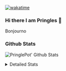 [![wakatime](https://wakatime.com/badge/user/abd317df-612e-44b4-8787-15db7b574b2f.svg)](https://wakatime.com/@abd317df-612e-44b4-8787-15db7b574b2f)
### Hi there I am Pringles 👋

Bonjourno

### Github Stats
![PringlePot' Github Stats](https://github-readme-stats.vercel.app/api?username=PringlePot&show_icons=true&theme=dark&count_private=true)

<details>
  <summary>Detailed Stats</summary>
    
<!--START_SECTION:waka-->
![Code Time](http://img.shields.io/badge/Code%20Time-513%20hrs%2038%20mins-blue)

![Profile Views](http://img.shields.io/badge/Profile%20Views-2-blue)

![Lines of code](https://img.shields.io/badge/From%20Hello%20World%20I%27ve%20Written-139%20Thousand%20lines%20of%20code-blue)

**🐱 My GitHub Data** 

> 🏆 325 Contributions in the Year 2022
 > 
> 📦 91.1 kB Used in GitHub's Storage 
 > 
> 🚫 Not Opted to Hire
 > 
> 📜 10 Public Repositories 
 > 
> 🔑 12 Private Repositories  
 > 
**I'm an Early 🐤** 

```text
🌞 Morning    148 commits    ████░░░░░░░░░░░░░░░░░░░░░   16.54% 
🌆 Daytime    359 commits    ██████████░░░░░░░░░░░░░░░   40.11% 
🌃 Evening    388 commits    ██████████░░░░░░░░░░░░░░░   43.35% 
🌙 Night      0 commits      ░░░░░░░░░░░░░░░░░░░░░░░░░   0.0%

```
📅 **I'm Most Productive on Sunday** 

```text
Monday       178 commits    █████░░░░░░░░░░░░░░░░░░░░   19.89% 
Tuesday      74 commits     ██░░░░░░░░░░░░░░░░░░░░░░░   8.27% 
Wednesday    90 commits     ██░░░░░░░░░░░░░░░░░░░░░░░   10.06% 
Thursday     130 commits    ███░░░░░░░░░░░░░░░░░░░░░░   14.53% 
Friday       76 commits     ██░░░░░░░░░░░░░░░░░░░░░░░   8.49% 
Saturday     154 commits    ████░░░░░░░░░░░░░░░░░░░░░   17.21% 
Sunday       193 commits    █████░░░░░░░░░░░░░░░░░░░░   21.56%

```


📊 **This Week I Spent My Time On** 

```text
⌚︎ Time Zone: Europe/Amsterdam

💬 Programming Languages: 
TypeScript               8 hrs 16 mins       ███████████████░░░░░░░░░░   59.52% 
Other                    2 hrs 10 mins       ████░░░░░░░░░░░░░░░░░░░░░   15.6% 
Go                       1 hr 40 mins        ███░░░░░░░░░░░░░░░░░░░░░░   12.06% 
CSS                      50 mins             █░░░░░░░░░░░░░░░░░░░░░░░░   6.11% 
Prisma                   14 mins             ░░░░░░░░░░░░░░░░░░░░░░░░░   1.71%

🔥 Editors: 
WebStorm                 9 hrs 42 mins       █████████████████░░░░░░░░   69.79% 
VS Code                  2 hrs 27 mins       ████░░░░░░░░░░░░░░░░░░░░░   17.64% 
GoLand                   1 hr 44 mins        ███░░░░░░░░░░░░░░░░░░░░░░   12.57%

🐱‍💻 Projects: 
Frontend                 5 hrs 18 mins       █████████░░░░░░░░░░░░░░░░   38.13% 
Backend                  3 hrs 11 mins       █████░░░░░░░░░░░░░░░░░░░░   22.93% 
prisma-test              1 hr 58 mins        ███░░░░░░░░░░░░░░░░░░░░░░   14.22% 
rest_api                 1 hr 56 mins        ███░░░░░░░░░░░░░░░░░░░░░░   13.99% 
editor                   1 hr 27 mins        ██░░░░░░░░░░░░░░░░░░░░░░░   10.44%

💻 Operating System: 
Windows                  13 hrs 54 mins      █████████████████████████   100.0%

```

**I Mostly Code in Java** 

```text
Java                     9 repos             ███████████░░░░░░░░░░░░░░   47.37% 
JavaScript               2 repos             ██░░░░░░░░░░░░░░░░░░░░░░░   10.53% 
TypeScript               2 repos             ██░░░░░░░░░░░░░░░░░░░░░░░   10.53% 
HTML                     2 repos             ██░░░░░░░░░░░░░░░░░░░░░░░   10.53% 
Python                   1 repo              █░░░░░░░░░░░░░░░░░░░░░░░░   5.26%

```


**Timeline**

![Chart not found](https://raw.githubusercontent.com/PringlePot/PringlePot/main/charts/bar_graph.png) 


 Last Updated on 15/05/2022 01:14:46 UTC
<!--END_SECTION:waka-->

</details>
